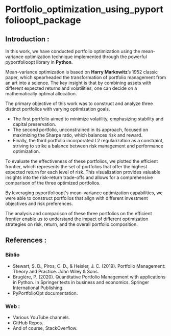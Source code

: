 # Portfolio_optimization_using_pyportfolioopt_package
## Introduction :

In this work, we have conducted portfolio optimization using the mean-variance optimization technique implemented through the powerful pyportfolioopt library in **Python**. 

Mean-variance optimization is based on **Harry Markowitz**’s 1952 classic paper, which spearheaded the transformation of portfolio management from an art into a science. The key insight is that by combining assets with different expected returns and volatilities, one can decide on a mathematically optimal allocation.

The primary objective of this work was to construct and analyze three distinct portfolios with varying optimization goals.

- The first portfolio aimed to minimize volatility, emphasizing stability and capital preservation. 
- The second portfolio, unconstrained in its approach, focused on maximizing the Sharpe ratio, which balances risk and reward.
- Finally, the third portfolio incorporated L2 regularization as a constraint, striving to strike a balance between risk management and performance optimization.

To evaluate the effectiveness of these portfolios, we plotted the efficient frontier, which represents the set of portfolios that offer the highest expected return for each level of risk. This visualization provides valuable insights into the risk-return trade-offs and allows for a comprehensive comparison of the three optimized portfolios.

By leveraging pyportfolioopt's mean-variance optimization capabilities, we were able to construct portfolios that align with different investment objectives and risk preferences.

The analysis and comparison of these three portfolios on the efficient frontier enable us to understand the impact of different optimization strategies on risk, return, and the overall portfolio composition.

## References :

### Biblio

- Stewart, S. D., Piros, C. D., & Heisler, J. C. (2019). Portfolio Management: Theory and Practice. John Wiley & Sons.
- Brugière, P. (2020). Quantitative Portfolio Management with applications in Python. In Springer texts in business and economics. Springer International Publishing.
- PyPortfolioOpt documentation.

### Web :

- Various YouTube channels.
- GitHub Repos.
- And of course, StackOverflow.
